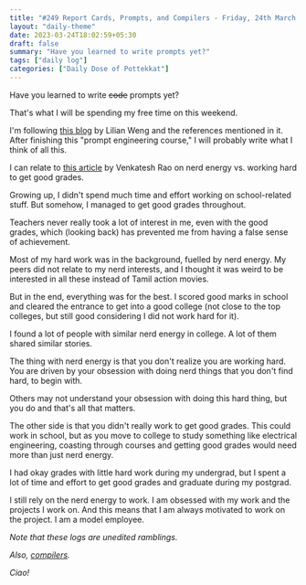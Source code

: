 ```yaml
---
title: "#249 Report Cards, Prompts, and Compilers - Friday, 24th March 2023"
layout: "daily-theme"
date: 2023-03-24T18:02:59+05:30
draft: false
summary: "Have you learned to write prompts yet?"
tags: ["daily log"]
categories: ["Daily Dose of Pottekkat"]
---
```


Have you learned to write ~~code~~ prompts yet?

That's what I will be spending my free time on this weekend.

I'm following [this blog](https://lilianweng.github.io/posts/2023-03-15-prompt-engineering/) by Lilian Weng and the references mentioned in it. After finishing this "prompt engineering course," I will probably write what I think of all this.

I can relate to [this article](https://www.ribbonfarm.com/2023/03/16/report-cards/) by Venkatesh Rao on nerd energy vs. working hard to get good grades.

Growing up, I didn't spend much time and effort working on school-related stuff. But somehow, I managed to get good grades throughout.

Teachers never really took a lot of interest in me, even with the good grades, which (looking back) has prevented me from having a false sense of achievement.

Most of my hard work was in the background, fuelled by nerd energy. My peers did not relate to my nerd interests, and I thought it was weird to be interested in all these instead of Tamil action movies.

But in the end, everything was for the best. I scored good marks in school and cleared the entrance to get into a good college (not close to the top colleges, but still good considering I did not work hard for it).

I found a lot of people with similar nerd energy in college. A lot of them shared similar stories.

The thing with nerd energy is that you don't realize you are working hard. You are driven by your obsession with doing nerd things that you don't find hard, to begin with.

Others may not understand your obsession with doing this hard thing, but you do and that's all that matters.

The other side is that you didn't really work to get good grades. This could work in school, but as you move to college to study something like electrical engineering, coasting through courses and getting good grades would need more than just nerd energy.

I had okay grades with little hard work during my undergrad, but I spent a lot of time and effort to get good grades and graduate during my postgrad.

I still rely on the nerd energy to work. I am obsessed with my work and the projects I work on. And this means that I am always motivated to work on the project. I am a model employee.

*Note that these logs are unedited ramblings.*

_Also, [compilers](https://blog.regehr.org/archives/169)._

*Ciao!*
